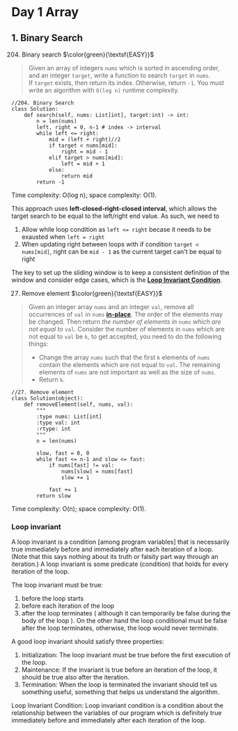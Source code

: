 # Day 1 Array

## 1. Binary Search
204. Binary search $\color{green}{\textsf{EASY}}$

> Given an array of integers `nums` which is sorted in ascending order, and an integer `target`, write a function to search `target` in `nums`. If `target` exists, then return its index. Otherwise, return `-1`.
You must write an algorithm with `O(log n)` runtime complexity.

```
//204. Binary Search
class Solution:
	def search(self, nums: List[int], target:int) -> int:
		n = len(nums)
		left, right = 0, n-1 # index -> interval
		while left <= right:
			mid = (left + right)//2
			if target < nums[mid]:
				right = mid - 1
			elif target > nums[mid]:
				left = mid + 1 
			else:
				return mid
		return -1
```

Time complexity: O(log n); space complexity: O(1). 

This approach uses **left-closed-right-closed interval**, which allows the target search to be equal to the left/right end value. As such, we need to 
1. Allow while loop condition as `left <= right` becase it needs to be exausted when `left = right`
2. When updating right between loops with if condition `target < nums[mid]`, right can be `mid - 1` as the current target can't be equal to right

The key to set up the sliding window is to keep a consistent definition of the window and consider edge cases, which is the [**Loop Invariant Condition**](#head_loop_invariant). 



27. Remove element $\color{green}{\textsf{EASY}}$

> Given an integer array `nums` and an integer `val`, remove all occurrences of `val` in `nums` [**in-place**](https://en.wikipedia.org/wiki/In-place_algorithm). The order of the elements may be changed. Then return *the number of elements in* `nums` *which are not equal to* `val`.
Consider the number of elements in `nums` which are not equal to `val` be `k`, to get accepted, you need to do the following things:
> - Change the array `nums` such that the first `k` elements of `nums` contain the elements which are not equal to `val`. The remaining elements of `nums` are not important as well as the size of `nums`.
> - Return `k`.

```
//27. Remove element
class Solution(object):
    def removeElement(self, nums, val):
        """
        :type nums: List[int]
        :type val: int
        :rtype: int
        """
        n = len(nums)

        slow, fast = 0, 0
        while fast <= n-1 and slow <= fast:
            if nums[fast] != val:
                nums[slow] = nums[fast]
                slow += 1

            fast += 1
        return slow
```

Time complexity: O(n); space complexity: O(1). 






### <a name="head_loop_invariant"></a>Loop invariant
A loop invariant is a condition [among program variables] that is necessarily true immediately before and immediately after each iteration of a loop. (Note that this says nothing about its truth or falsity part way through an iteration.)
A loop invariant is some predicate (condition) that holds for every iteration of the loop.

The loop invariant must be true:
1. before the loop starts
2. before each iteration of the loop
3. after the loop terminates
( although it can temporarily be false during the body of the loop ).
On the other hand the loop conditional must be false after the loop terminates, otherwise, the loop would never terminate.

A good loop invariant should satisfy three properties:

1. Initialization: The loop invariant must be true before the first execution of the loop.
2. Maintenance: If the invariant is true before an iteration of the loop, it should be true also after the iteration.
3. Termination: When the loop is terminated the invariant should tell us something useful, something that helps us understand the algorithm.

Loop Invariant Condition: 
Loop invariant condition is a condition about the relationship between the variables of our program which is definitely true immediately before and immediately after each iteration of the loop. 
